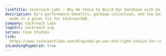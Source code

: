 ```yaml
---
linkTitle: Cockroach Labs - Why We Chose to Build Our Database with Go
description: Go's performance benefits, garbage collection, and low barrier to entry
  made it a great fit for CockroachDB.
company: Cockroach Labs
logoSrc: cockroach.svg
series: Case Studies
link:
  https://www.cockroachlabs.com/blog/why-go-was-the-right-choice-for-cockroachdb/
inLandingPageGrid: true
---
```

